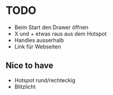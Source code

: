 # TODO

- Beim Start den Drawer öffnen
- X und + etwas raus aus dem Hotspot
- Handles ausserhalb
- Link für Webseiten
    
## Nice to have
- Hotspot rund/rechteckig
- Blitzlicht